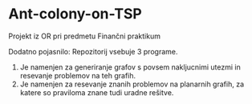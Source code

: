 # Ant-colony-on-TSP
Projekt iz OR pri predmetu Finančni praktikum

Dodatno pojasnilo:
Repozitorij vsebuje 3 programe.
1. Je namenjen za generiranje grafov s povsem nakljucnimi utezmi in resevanje problemov na teh grafih.
2. Je namenjen za resevanje znanih problemov na planarnih grafih, za katere so praviloma znane tudi uradne rešitve.
